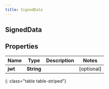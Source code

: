 ```yaml
---
title: SignedData
---
```

## SignedData


## Properties

| Name | Type | Description | Notes |
| ------------ | ------------- | ------------- | ------------- |
| **jwt** | <!----><!---->**String**<!----> |  |  [optional] |
{: class="table table-striped"}



